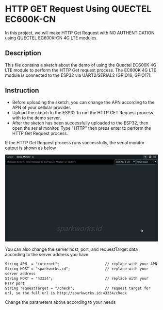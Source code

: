 # HTTP GET Request Using QUECTEL EC600K-CN

In this project, we will make HTTP Get Request with NO AUTHENTICATION using QUECTEL EC600K-CN 4G LTE modules.

## Description
This file contains a sketch about the demo of using the Quectel EC600K 4G LTE module to perform the HTTP Get request process. The EC600K 4G LTE module is connected to the ESP32 via UART2/SERIAL2 (GPIO16, GPIO17).


## Instruction
- Before uploading the sketch, you can change the APN according to the APN of your cellular provider.
- Upload the sketch to the ESP32 to run the HTTP GET Request process with to the demo server.
- After the sketch has been successfully uploaded to the ESP32, then open the serial monitor. Type "HTTP" then press enter to perform the HTTP Get Request process.

If the HTTP Get Request process runs successfully, the serial monitor output is shown as below

![](https://github.com/sparkworks-id/misc/blob/main/tutorial/quectel/ec600kcn/ec600kcn-http-serialMonitor-watermark.gif)

You can also change the server host, port, and requestTarget data according to the server address you have.

```
String APN  = "internet";                     // replace with your APN
String HOST = "sparkworks.id";                // replace with your server address
String PORT = "43334";                        // replace with your HTTP port
String requestTarget = "/check";              // request target for url, so the full url is http://sparkworks.id:43334/check
```

Change the parameters above according to your needs

